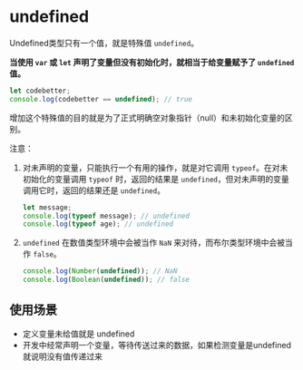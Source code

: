 # undefined

Undefined类型只有一个值，就是特殊值 `undefined`。

**当使用 `var` 或 `let` 声明了变量但没有初始化时，就相当于给变量赋予了 `undefined` 值。**

```js
let codebetter;
console.log(codebetter == undefined); // true
```

增加这个特殊值的目的就是为了正式明确空对象指针（null）和未初始化变量的区别。



注意：

1. 对未声明的变量，只能执行一个有用的操作，就是对它调用 `typeof`。在对未初始化的变量调用 `typeof` 时，返回的结果是 `undefined`，但对未声明的变量调用它时，返回的结果还是 `undefined`。

   ```js
   let message;
   console.log(typeof message); // undefined
   console.log(typeof age); // undefined
   ```

2. `undefined` 在数值类型环境中会被当作 `NaN` 来对待，而布尔类型环境中会被当作 `false`。

   ```js
   console.log(Number(undefined)); // NaN
   console.log(Boolean(undefined)); // false
   ```

   

## 使用场景

- 定义变量未给值就是 undefined
- 开发中经常声明一个变量，等待传送过来的数据，如果检测变量是undefined就说明没有值传递过来	
